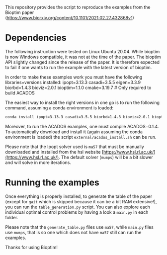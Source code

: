 This repository provides the script to reproduce the examples from the Bioptim paper (https://www.biorxiv.org/content/10.1101/2021.02.27.432868v1)

# Dependencies

The following instruction were tested on Linux Ubuntu 20.04. While bioptim is now Windows compatible, it was not at the time of the paper. The bioptim API slightly changed since the release of the paper. It is therefore expected to fail if one wants to run the example with the latest version of bioptim. 

In order to make these examples work you must have the following libraries=versions installed:
ipopt=3.13.3
casadi=3.5.5
eigen=3.3.9
biorbd=1.4.3
bioviz=2.0.1
bioptim=1.1.0
cmake=3.19.7  # Only required to build ACADOS

The easiest way to install the right versions in one go is to run the following command, assuming a conda environment is loaded:

```bash
conda install ipopt=3.13.3 casadi=3.5.5 biorbd=1.4.3 bioviz=2.0.1 bioptim=1.1.0 cmake=3.19.7 -cconda-forge
```

Moreover, to run the ACADOS examples, one must compile ACADOS=0.1.4. To automatically download and install it (again assuming the conda environment is loaded) the script `external/acados_install.sh` can be run. 

Please note that the Ipopt solver used is `ma57` that must be manually downloaded and installed from the hsl website [https://www.hsl.rl.ac.uk/](https://www.hsl.rl.ac.uk/). The default solver (`mumps`) will be a bit slower and will solve in more iterations.

# Running the examples

Once everything is properly installed, to generate the table of the paper (except for `gait` which is skipped because it can be a bit RAM extensive!), you can run the `table_generation.py` script. You can also explore each individual optimal control problems by having a look a `main.py` in each folder. 

Please note that the `generate_table.py` files use `ma57`, while `main.py` files use `mumps`, that is so one which does not have `ma57` still can run the examples.

Thanks for using Bioptim!
